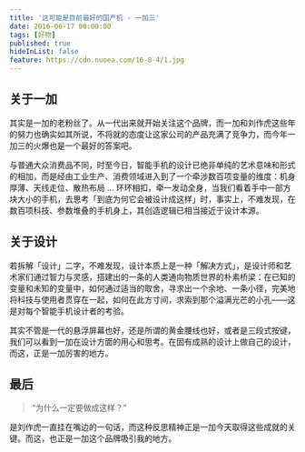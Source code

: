 ```yaml
---
title: '这可能是目前最好的国产机 - 一加三'
date: 2016-06-17 00:00:00
tags: [好物]
published: true
hideInList: false
feature: https://cdn.nuoea.com/16-8-4/1.jpg
---
```


## 关于一加

其实是一加的老粉丝了。从一代出来就开始关注这个品牌，而一加和刘作虎这些年的努力也确实如其所说，不将就的态度让这家公司的产品充满了竞争力，而今年一加三的火爆也是一个最好的答案吧。


与普通大众消费品不同，时至今日，智能手机的设计已绝非单纯的艺术意味和形式的相加，而是经由工业生产、消费领域进入到了一个牵涉数百项变量的维度：机身厚薄、天线走位、散热布局 … 环环相扣，牵一发动全身，当我们看着手中一部方块大小的手机，去思考「到底为何它会被设计成这样」时，事实上，不难发现，在数百项科技、参数堆叠的手机身上，其创造逻辑已相当接近于设计本源。

## 关于设计

若拆解「设计」二字，不难发现，设计本质上是一种「解决方式」，是设计师和艺术家们通过智力与灵感，搭建出的一条的人类通向物质世界的朴素桥梁：在已知的变量和未知的变量中，如何通过适当的取舍，寻求出一个余地、一条小径，完美地将科技与使用者贯穿在一起，如何在此方寸间，求索到那个溢满光芒的小孔——这是对每个智能手机设计者的考验。

其实不管是一代的悬浮屏幕也好，还是所谓的黄金腰线也好，或者是三段式按键，我们可以看到一加在设计方面的用心和思考。在固有成熟的设计上做自己的设计，而这，正是一加厉害的地方。

## 最后

>  “为什么一定要做成这样？”

是刘作虎一直挂在嘴边的一句话，而这种反思精神正是一加今天取得这些成就的关键。而这，也正是一加这个品牌吸引我的地方。